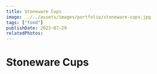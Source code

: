 ```yaml
---
title: Stoneware Cups
image: ../../assets/images/portfolio/stoneware-cups.jpg
tags: ["food"]
publishDate: 2023-07-29
relatedPhotos:
---
```

# Stoneware Cups

